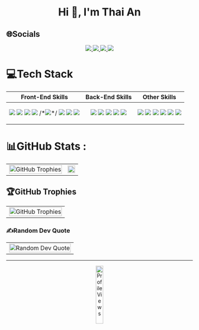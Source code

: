 <h1 align="center">Hi 👋, I'm Thai An</h1>

## 🌐Socials
<p align="center">
  <a href="https://www.linkedin.com/in/anthai1112" target="_blank">
    <img src="https://img.icons8.com/fluent/48/000000/linkedin.png"/>
  </a>
  <a href="https://www.facebook.com/thai.an.754703" alt="Facebook">
    <img src="https://img.icons8.com/fluent/48/000000/facebook-new.png" target="_blank" />
  </a> 
  <a href="https://github.com/An-HDT" alt="Github">
    <img src="https://img.icons8.com/fluent/48/000000/github.png"/>
  </a> 
  <a href="mailto:thaian111203@gmail.com" alt="Email">
    <img src="https://img.icons8.com/fluent/48/000000/mailing.png"/>
  </a>
</p>

# 💻Tech Stack
<table style="width:100%;">
  <thead>
      <tr>
          <th>Front-End Skills</th>
          <th>Back-End Skills</th>
          <th>Other Skills</th>
      </tr>
  </thead>
  <tbody>
      <tr>
        <td>
          <p align="center">
              <img src="https://img.shields.io/badge/html5-%23E34F26.svg?style=flat-square&logo=html5&logoColor=white"/>
              <img src="https://img.shields.io/badge/css3-%231572B6.svg?style=flat-square&logo=css3&logoColor=white"/>
              <img src="https://img.shields.io/badge/javascript-%23323330.svg?style=flat-square&logo=javascript&logoColor=%23F7DF1E"/>
              <img src="https://img.shields.io/badge/bootstrap-%23563D7C.svg?style=flat-square&logo=bootstrap&logoColor=white"/>
              /*<img src="https://img.shields.io/badge/tailwindcss-%2338B2AC.svg?style=flat-square&logo=tailwind-css&logoColor=white"/>*/
              <img src="https://img.shields.io/badge/SASS-hotpink.svg?style=flat-square&logo=SASS&logoColor=white"/>
              <img src="https://img.shields.io/badge/react-%2320232a.svg?style=flat-square&logo=react&logoColor=%2361DAFB"/>
              <img src="https://img.shields.io/badge/Next-black?style=flat-square&logo=next.js&logoColor=white"/>
          </p>
        </td>
         <td>
          <p align="center">
              <img src="https://img.shields.io/badge/php-%23777BB4.svg?style=flat-square&logo=php&logoColor=white"/>
              <img src="https://img.shields.io/badge/mysql-%2300f.svg?style=flat-square&logo=mysql&logoColor=white"/>
              <img src="https://img.shields.io/badge/Microsoft%20SQL%20Sever-CC2927?style=flat-square&logo=microsoft%20sql%20server&logoColor=white"/>
              <img src="https://img.shields.io/badge/MongoDB-%234ea94b.svg?style=flat-square&logo=mongodb&logoColor=white"/>
              <img src="https://img.shields.io/badge/node.js-6DA55F?style=flat-square&logo=node.js&logoColor=white"/>
          </p>
        </td>
         <td>
          <p align="center">
              <img src="https://img.shields.io/badge/c-%2300599C.svg?style=flat-square&logo=c&logoColor=white"/>
              <img src="https://img.shields.io/badge/c++-%2300599C.svg?style=flat-square&logo=c%2B%2B&logoColor=white"/>
              <img src="https://img.shields.io/badge/java-%23ED8B00.svg?style=flat-square&logo=java&logoColor=white"/>
              <img src="https://img.shields.io/badge/python-3670A0?style=flat-square&logo=python&logoColor=ffdd54"/>
              <img src="https://img.shields.io/badge/c%23-%23239120.svg?style=flat-square&logo=c-sharp&logoColor=white"/>
              <img src="https://img.shields.io/badge/rust-%23000000.svg?style=flat-square&logo=rust&logoColor=white"/>
          </p>
        </td>
      </tr>
  </tbody>
</table>

# 📊GitHub Stats :
<div align="center">
<table style="width:100%;" align="center">
  <tr>
    <td>
      <img src="https://github-readme-stats.vercel.app/api?username=An-HDT&theme=radical&hide_border=false&include_all_commits=true&count_private=true" alt="GitHub Trophies" width="100%"/>
    </td>
    <td>
      <img src="https://github-readme-streak-stats.herokuapp.com/?user=An-HDT&theme=radical&hide_border=false" width="100%"/>
    </td>
  </tr>
</table>
</div>

## 🏆GitHub Trophies
<div align="center">
<table style="width:100%;">
  <tr>
    <td>
      <img src="https://github-trophies.vercel.app/?username=An-HDT&theme=radical&no-frame=false&no-bg=false&margin-w=4" alt="GitHub Trophies" width="100%"/>
    </td>
  </tr>
</table>
</div>

### ✍️Random Dev Quote
<div align="center">
<table style="width:100%;">
  <tr>
    <td>
      <img src="https://quotes-github-readme.vercel.app/api?type=horizontal&theme=radical" alt="Random Dev Quote" width="100%"/>
    </td>
  </tr>
</table>
</div>

---
<div align="center">
<table style="width:100%;">
      <img src="https://visitcount.itsvg.in/api?id=An-HDT&icon=2&color=4" alt="Profile Views" width="20%"/>
</div>
